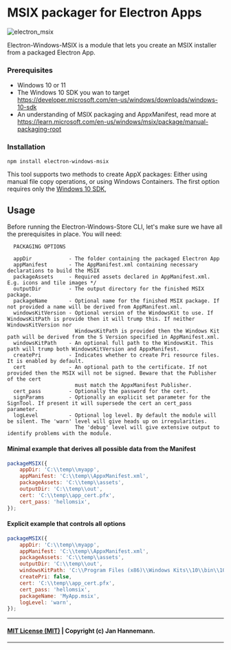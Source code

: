 # MSIX packager for Electron Apps
![electron_msix](https://github.com/bitdisaster/electron-windows-msix/assets/5191943/4321b39e-f4d8-4d2f-b6cb-78f7c27950ff)


Electron-Windows-MSIX is a module that lets you create an MSIX installer from a packaged Electron App.


### Prerequisites
 * Windows 10 or 11
 * The Windows 10 SDK you wan to target https://developer.microsoft.com/en-us/windows/downloads/windows-10-sdk
 * An understanding of MSIX packaging and AppxManifest, read more at https://learn.microsoft.com/en-us/windows/msix/package/manual-packaging-root

### Installation

```
npm install electron-windows-msix
```

This tool supports two methods to create AppX packages: Either using manual file copy operations, or using Windows Containers. The first option requires only the [Windows 10 SDK](https://developer.microsoft.com/en-us/windows/downloads/windows-10-sdk),

## Usage
Before running the Electron-Windows-Store CLI, let's make sure we have all the prerequisites in place. You will need:

```
  PACKAGING OPTIONS

  appDir            - The folder containing the packaged Electron App
  appManifest       - The AppManifest.xml containing necessary declarations to build the MSIX
  packageAssets     - Required assets declared in AppManifest.xml. E.g. icons and tile images */
  outputDir         - The output directory for the finished MSIX package.
  packageName       - Optional name for the finished MSIX package. If not provided a name will be derived from AppManifest.xml.
  windowsKitVersion - Optional version of the WindowsKit to use. If WindowsKitPath is provide then it will trump this. If neither WindowsKitVersion nor
                      WindowsKitPath is provided then the Windows Kit path will be derived from the S Version specified in AppManifest.xml.
  windowsKitPath    - An optional full path to the WindowsKit. This path will trump both WindowsKitVersion and AppxManifest.
  createPri         - Indicates whether to create Pri resource files. It is enabled by default.
  cert              - An optional path to the certificate. If not provided then the MSIX will not be signed. Beware that the Publisher of the cert
                      must match the AppxManifest Publisher.
  cert_pass         - Optionally the password for the cert.
  signParams        - Optionally an explicit set parameter for the SignTool. If present it will supersede the cert an cert_pass parameter.
  logLevel          - Optional log level. By default the module will be silent. The 'warn' level will give heads up on irregularities.
                      The 'debug' level will give extensive output to identify problems with the module.
```

#### Minimal example that derives all possible data from the Manifest
```js
packageMSIX({
    appDir: 'C:\\temp\\myapp',
    appManifest: 'C:\\temp\\AppxManifest.xml',
    packageAssets: 'C:\\temp\\assets',
    outputDir: 'C:\\temp\\out',
    cert: 'C:\\temp\\app_cert.pfx',
    cert_pass: 'hellomsix',
});
```

#### Explicit example that controls all options
```js
packageMSIX({
    appDir: 'C:\\temp\\myapp',
    appManifest: 'C:\\temp\\AppxManifest.xml',
    packageAssets: 'C:\\temp\\assets',
    outputDir: 'C:\\temp\\out',
    windowsKitPath: 'C:\\Program Files (x86)\\Windows Kits\\10\\bin\\10.0.17763.0\\x64',
    createPri: false,
    cert: 'C:\\temp\\app_cert.pfx',
    cert_pass: 'hellomsix',
    packageName: 'MyApp.msix',
    logLevel: 'warn',
});
```

----
#### [MIT License (MIT)](LICENSE) | Copyright (c) Jan Hannemann.
----
